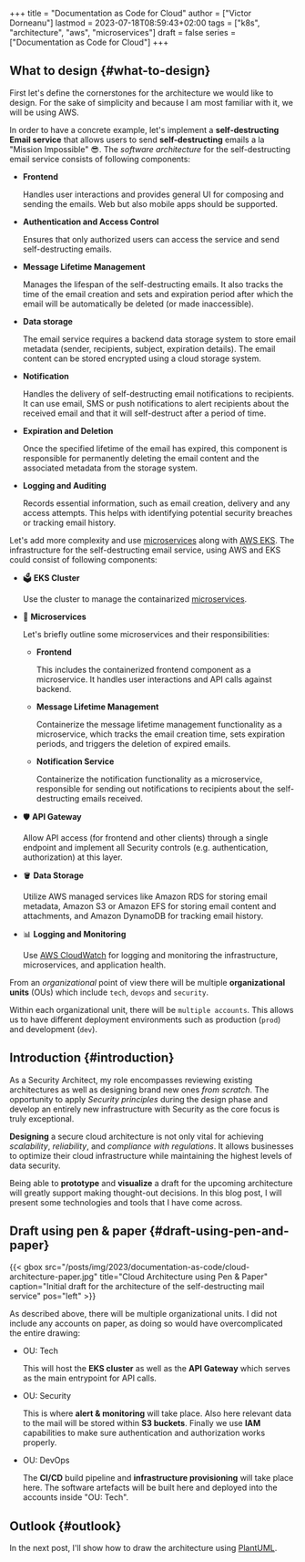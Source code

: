 +++
title = "Documentation as Code for Cloud"
author = ["Victor Dorneanu"]
lastmod = 2023-07-18T08:59:43+02:00
tags = ["k8s", "architecture", "aws", "microservices"]
draft = false
series = ["Documentation as Code for Cloud"]
+++

## What to design {#what-to-design}

First let's define the cornerstones for the architecture we would like to
design. For the sake of simplicity and because I am most familiar with it, we
will be using AWS.

In order to have a concrete example, let's implement a **self-destructing Email
service** that allows users to send **self-destructing** emails a la "Mission
Impossible" 😎. The _software architecture_ for the self-destructing email service
consists of following components:

-   **Frontend**

    Handles user interactions and provides general UI for composing and sending
    the emails. Web but also mobile apps should be supported.

-   **Authentication and Access Control**

    Ensures that only authorized users can access the service and send
    self-destructing emails.

-   **Message Lifetime Management**

    Manages the lifespan of the self-destructing emails. It also tracks the time
    of the email creation and sets and expiration period after which the email
    will be automatically be deleted (or made inaccessible).

-   **Data storage**

    The email service requires a backend data storage system to store email
    metadata (sender, recipients, subject, expiration details). The email content
    can be stored encrypted using a cloud storage system.

-   **Notification**

    Handles the delivery of self-destructing email notifications to recipients. It
    can use email, SMS or push notifications to alert recipients about the
    received email and that it will self-destruct after a period of time.

-   **Expiration and Deletion**

    Once the specified lifetime of the email has expired, this component is
    responsible for permanently deleting the email content and the associated
    metadata from the storage system.

-   **Logging and Auditing**

    Records essential information, such as email creation, delivery and any access
    attempts. This helps with identifying potential security breaches or tracking
    email history.

Let's add more complexity and use [microservices](https://brainfck.org/t/microservices)
along with [AWS EKS](https://aws.amazon.com/eks/). The infrastructure for the self-destructing email service,
using AWS and EKS could consist of following components:

-   🗳 **EKS Cluster**

    Use the cluster to manage the containarized [microservices](https://brainfck.org/t/microservices).

-   🧰 **Microservices**

    Let's briefly outline some microservices and their responsibilities:

    -   **Frontend**

        This includes the containerized frontend component as a microservice. It
        handles user interactions and API calls against backend.

    -   **Message Lifetime Management**

        Containerize the message lifetime management functionality as a
        microservice, which tracks the email creation time, sets expiration periods,
        and triggers the deletion of expired emails.

    -   **Notification Service**

        Containerize the notification functionality as a microservice, responsible
        for sending out notifications to recipients about the self-destructing
        emails received.

-   🛡 **API Gateway**

    Allow API access (for frontend and other clients) through a single endpoint
    and implement all Security controls (e.g. authentication, authorization) at
    this layer.

-   🪣 **Data Storage**

    Utilize AWS managed services like Amazon RDS for storing email metadata,
    Amazon S3 or Amazon EFS for storing email content and attachments, and Amazon
    DynamoDB for tracking email history.

-   📊 **Logging and Monitoring**

    Use [AWS CloudWatch](https://aws.amazon.com/cloudwatch/) for logging and monitoring the infrastructure,
    microservices, and application health.

From an _organizational_ point of view there will be multiple **organizational units** (OUs) which
include `tech`, `devops` and `security`.

Within each organizational unit, there will be `multiple accounts`. This allows us
to have different deployment environments such as production (`prod`) and
development (`dev`).


## Introduction {#introduction}

As a Security Architect, my role encompasses reviewing existing architectures as
well as designing brand new ones _from scratch_. The opportunity to apply _Security
principles_ during the design phase and develop an entirely new infrastructure
with Security as the core focus is truly exceptional.

**Designing** a secure cloud architecture is not only vital for achieving _scalability_,
_reliability_, and _compliance with regulations_. It allows businesses to optimize
their cloud infrastructure while maintaining the highest levels of data
security.

Being able to **prototype** and **visualize** a draft for the upcoming architecture will
greatly support making thought-out decisions. In this blog post, I will present
some technologies and tools that I have come across.


## Draft using pen &amp; paper {#draft-using-pen-and-paper}

{{< gbox src="/posts/img/2023/documentation-as-code/cloud-architecture-paper.jpg" title="Cloud Architecture using Pen & Paper" caption="Initial draft for the architecture of the self-destructing mail service" pos="left" >}}

As described above, there will be multiple organizational units. I did not
include any accounts on paper, as doing so would have overcomplicated the entire
drawing:

-   OU: Tech

    This will host the **EKS cluster** as well as the **API Gateway** which serves as the
    main entrypoint for API calls.

-   OU: Security

    This is where **alert &amp; monitoring** will take place. Also here relevant data to
    the mail will be stored within **S3 buckets**. Finally we use **IAM** capabilities to
    make sure authentication and authorization works properly.

-   OU: DevOps

    The **CI/CD** build pipeline and **infrastructure provisioning** will take place here.
    The software artefacts will be built here and deployed into the accounts
    inside "OU: Tech".


## Outlook {#outlook}

In the next post, I'll show how to draw the architecture using [PlantUML](https://brainfck.org/t/plantuml).
